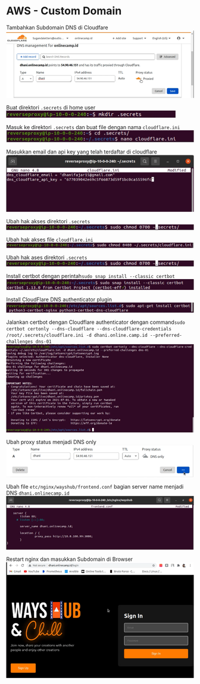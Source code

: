 # AWS - Custom Domain

Tambahkan Subdomain DNS di Cloudfare
![03](assets/Selection_446.png)

Buat direktori `.secrets` di home user
![02](assets/Selection_447.png)

Masuk ke direktori `.secrets` dan buat file dengan nama `cloudflare.ini`
![02](assets/Selection_448.png)

Masukkan email dan api key yang telah terdaftar di cloudflare
![02](assets/Selection_449.png)

Ubah hak akses direktori `.secrets`
![02](assets/Selection_450.png)

Ubah hak akses file `cloudflare.ini`
![02](assets/Selection_452.png)

Ubah hak ases direktori `.secrets`
![02](assets/Selection_450.png)

Install certbot dengan perintah`sudo snap install --classic certbot`
![02](assets/Selection_453.png)

Install CloudFlare DNS authenticator plugin
![02](assets/Selection_454.png)

Jalankan certbot dengan Cloudflare authenticator dengan command`sudo certbot certonly --dns-cloudflare --dns-cloudflare-credentials /root/.secrets/cloudflare.ini -d dhani.online.camp.id --preferred-challenges dns-01`
![02](assets/Selection_455.png)

Ubah proxy status menjadi DNS only
![02](assets/Selection_456.png)

Ubah file `etc/nginx/wayshub/frontend.conf` bagian server name menjadi DNS `dhani.onlinecamp.id`
![01](assets/Selection_457.png)

Restart nginx dan masukkan Subdomain di Browser
![02](assets/Selection_459.png)